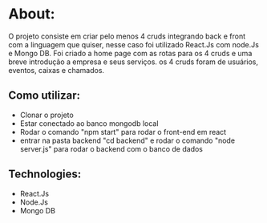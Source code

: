 # About:
O projeto consiste em criar pelo menos 4 cruds integrando back e front com a linguagem que quiser, nesse caso foi utilizado React.Js com node.Js e Mongo DB. Foi criado a home page com as rotas para os 4 cruds e uma breve introdução a empresa e seus serviços. os 4 cruds foram de usuários, eventos, caixas e chamados.

## Como utilizar:
- Clonar o projeto
- Estar conectado ao banco mongodb local
- Rodar o comando "npm start" para rodar o front-end em react
- entrar na pasta backend "cd backend" e rodar o comando "node server.js" para rodar o backend com o banco de dados

## Technologies:
- React.Js
- Node.Js
- Mongo DB
